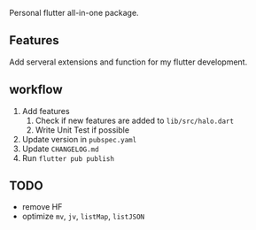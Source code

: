 Personal flutter all-in-one package.

## Features

Add serveral extensions and function for my flutter development.

## workflow

1. Add features
   1. Check if new features are added to `lib/src/halo.dart`
   2. Write Unit Test if possible
2. Update version in `pubspec.yaml`
3. Update `CHANGELOG.md`
4. Run `flutter pub publish`

## TODO

- remove HF
- optimize `mv`, `jv`, `listMap`, `listJSON`
